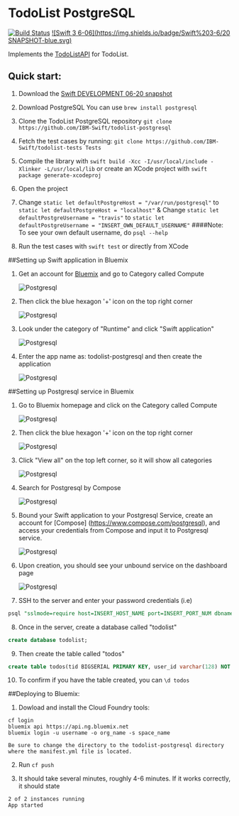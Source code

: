 # TodoList PostgreSQL

[![Build Status](https://travis-ci.org/IBM-Swift/TodoList-PostgreSQL.svg?branch=master)](https://travis-ci.org/IBM-Swift/TodoList-PostgreSQL)  [![Swift 3 6-06](https://img.shields.io/badge/Swift%203-6/20 SNAPSHOT-blue.svg)](https://swift.org/download/#snapshots)

Implements the [TodoListAPI](https://github.com/IBM-Swift/todolist-api) for TodoList.

## Quick start:

1. Download the [Swift DEVELOPMENT 06-20 snapshot](https://swift.org/download/#snapshots)

2. Download PostgreSQL
  You can use `brew install postgresql`

3. Clone the TodoList PostgreSQL repository
  `git clone https://github.com/IBM-Swift/todolist-postgresql`

4. Fetch the test cases by running:
  `git clone https://github.com/IBM-Swift/todolist-tests Tests`

5. Compile the library with `swift build -Xcc -I/usr/local/include -Xlinker -L/usr/local/lib` or create an XCode project with `swift package generate-xcodeproj`

6. Open the project

7. Change ```static let defaultPostgreHost = "/var/run/postgresql"``` to ```static let defaultPostgreHost = "localhost"``` & Change ```static let defaultPostgreUsername = "travis"``` to ```static let defaultPostgreUsername = "INSERT_OWN_DEFAULT_USERNAME"```
    ####Note: To see your own default username, do `psql --help`

6. Run the test cases with `swift test` or directly from XCode

##Setting up Swift application in Bluemix

1. Get an account for [Bluemix](https://new-console.ng.bluemix.net/?direct=classic) and go to Category called Compute

    ![Postgresql](Images/ClickCompute.png)

2. Then click the blue hexagon '+' icon on the top right corner

    ![Postgresql](Images/BlueHexagon+.png)

3. Look under the category of "Runtime" and click "Swift application"

    ![Postgresql](Images/LookForSwiftApp.png)

4. Enter the app name as: todolist-postgresql and then create the application

    ![Postgresql](Images/CreateSwiftApp.png)

##Setting up Postgresql service in Bluemix

1. Go to Bluemix homepage and click on the Category called Compute

    ![Postgresql](Images/ClickCompute.png)

2. Then click the blue hexagon '+' icon on the top right corner

    ![Postgresql](Images/BlueHexagon+.png)

3. Click "View all" on the top left corner, so it will show all categories

    ![Postgresql](Images/ClickViewAll.png)

4. Search for Postgresql by Compose

    ![Postgresql](Images/SearchForPostgresql.png)

5. Bound your Swift application to your Postgresql Service, create an account for [Compose] (https://www.compose.com/postgresql), and access your credentials from Compose and input it to Postgresql service.

    ![Postgresql](Images/CreatePostgresqlService.png)

6. Upon creation, you should see your unbound service on the dashboard page

    ![Postgresql](Images/Todolist-postgresql.png)

7. SSH to the server and enter your password credentials (i.e)

  ```sql
  psql "sslmode=require host=INSERT_HOST_NAME port=INSERT_PORT_NUM dbname=compose user=admin"
  ```

8. Once in the server, create a database called "todolist"

  ```sql
  create database todolist;
  ```

9. Then create the table called "todos"

  ```sql
  create table todos(tid BIGSERIAL PRIMARY KEY, user_id varchar(128) NOT NULL, title varchar(256) NOT NULL, completed boolean NOT NULL, ordering INTEGER NOT NULL);
  ```

10. To confirm if you have the table created, you can ```\d todos```

##Deploying to Bluemix:

1. Dowload and install the Cloud Foundry tools:

  ```
  cf login
  bluemix api https://api.ng.bluemix.net
  bluemix login -u username -o org_name -s space_name
  ```

  ```
  Be sure to change the directory to the todolist-postgresql directory where the manifest.yml file is located.
  ```

2. Run ```cf push```

3. It should take several minutes, roughly 4-6 minutes. If it works correctly, it should state

  ```
  2 of 2 instances running
  App started
  ```
